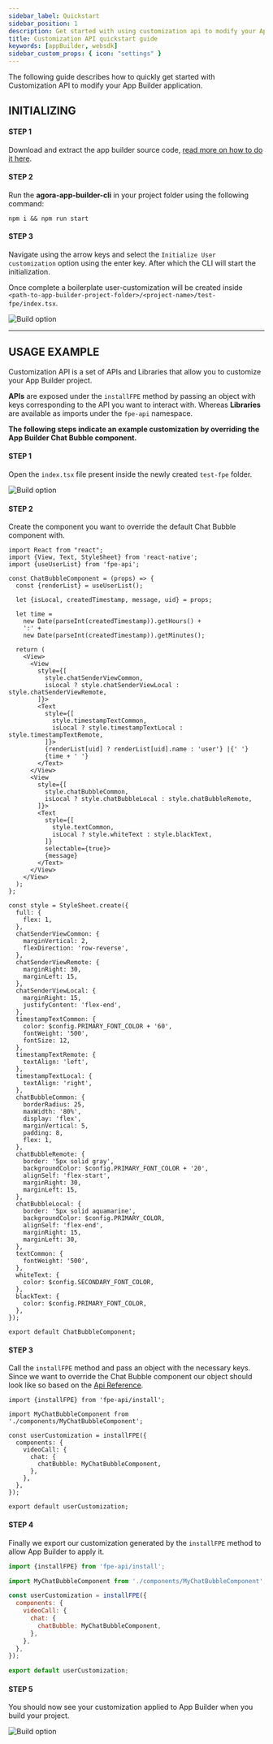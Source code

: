```yaml
---
sidebar_label: Quickstart
sidebar_position: 1
description: Get started with using customization api to modify your App Builder application
title: Customization API quickstart guide
keywords: [appBuilder, websdk]
sidebar_custom_props: { icon: "settings" }
---
```


The following guide describes how to quickly get started with Customization API to modify your App Builder application.

## INITIALIZING

#### STEP 1

Download and extract the app builder source code, [read more on how to do it here](turn-key/quickstart).

#### STEP 2

Run the **agora-app-builder-cli** in your project folder using the following command:

<!-- RHS -->

```shell
npm i && npm run start
```

#### STEP 3

<!-- LHS -->

Navigate using the arrow keys and select the `Initialize User customization` option using the enter key. After which the CLI will start the initialization.

Once complete a boilerplate user-customization will be created inside `<path-to-app-builder-project-folder>/<project-name>/test-fpe/index.tsx`.

<!-- RHS -->

<!-- ![Main menu, Build highlighted screenshot](sdk/angular/1.png) -->
<image alt="Build option" lightImageSrc="customization-api/guides/quickstart-1.png" darkImageSrc="customization-api/guides/quickstart-1.png" />

<!-- LHS -->

---

## USAGE EXAMPLE

Customization API is a set of APIs and Libraries that allow you to customize your App Builder project.

**APIs** are exposed under the `installFPE` method by passing an object with keys corresponding to the API you want to interact with. Whereas **Libraries** are available as imports under the `fpe-api` namespace.

**The following steps indicate an example customization by overriding the App Builder Chat Bubble component.**

<!-- LHS -->

#### STEP 1

Open the `index.tsx` file present inside the newly created `test-fpe` folder.

<!-- RHS -->

<image alt="Build option" lightImageSrc="customization-api/guides/quickstart-2.png" darkImageSrc="customization-api/guides/quickstart-2.png" />

<!-- LHS -->

#### STEP 2

Create the component you want to override the default Chat Bubble component with.

<!-- RHS -->

```tsx title='<path-to-app-builder-project-folder>/<project-name>/test-fpe/components/MyChatBubbleComponent.tsx'
import React from "react";
import {View, Text, StyleSheet} from 'react-native';
import {useUserList} from 'fpe-api';

const ChatBubbleComponent = (props) => {
  const {renderList} = useUserList();

  let {isLocal, createdTimestamp, message, uid} = props;

  let time =
    new Date(parseInt(createdTimestamp)).getHours() +
    ':' +
    new Date(parseInt(createdTimestamp)).getMinutes();

  return (
    <View>
      <View
        style={[
          style.chatSenderViewCommon,
          isLocal ? style.chatSenderViewLocal : style.chatSenderViewRemote,
        ]}>
        <Text
          style={[
            style.timestampTextCommon,
            isLocal ? style.timestampTextLocal : style.timestampTextRemote,
          ]}>
          {renderList[uid] ? renderList[uid].name : 'user'} |{' '}
          {time + ' '}
        </Text>
      </View>
      <View
        style={[
          style.chatBubbleCommon,
          isLocal ? style.chatBubbleLocal : style.chatBubbleRemote,
        ]}>
        <Text
          style={[
            style.textCommon,
            isLocal ? style.whiteText : style.blackText,
          ]}
          selectable={true}>
          {message}
        </Text>
      </View>
    </View>
  );
};

const style = StyleSheet.create({
  full: {
    flex: 1,
  },
  chatSenderViewCommon: {
    marginVertical: 2,
    flexDirection: 'row-reverse',
  },
  chatSenderViewRemote: {
    marginRight: 30,
    marginLeft: 15,
  },
  chatSenderViewLocal: {
    marginRight: 15,
    justifyContent: 'flex-end',
  },
  timestampTextCommon: {
    color: $config.PRIMARY_FONT_COLOR + '60',
    fontWeight: '500',
    fontSize: 12,
  },
  timestampTextRemote: {
    textAlign: 'left',
  },
  timestampTextLocal: {
    textAlign: 'right',
  },
  chatBubbleCommon: {
    borderRadius: 25,
    maxWidth: '80%',
    display: 'flex',
    marginVertical: 5,
    padding: 8,
    flex: 1,
  },
  chatBubbleRemote: {
    border: '5px solid gray',
    backgroundColor: $config.PRIMARY_FONT_COLOR + '20',
    alignSelf: 'flex-start',
    marginRight: 30,
    marginLeft: 15,
  },
  chatBubbleLocal: {
    border: '5px solid aquamarine',
    backgroundColor: $config.PRIMARY_COLOR,
    alignSelf: 'flex-end',
    marginRight: 15,
    marginLeft: 30,
  },
  textCommon: {
    fontWeight: '500',
  },
  whiteText: {
    color: $config.SECONDARY_FONT_COLOR,
  },
  blackText: {
    color: $config.PRIMARY_FONT_COLOR,
  },
});

export default ChatBubbleComponent;

```

<!-- LHS -->

#### STEP 3

Call the `installFPE` method and pass an object with the necessary keys. Since we want to override the Chat Bubble component our object should look like so based on the [Api Reference](a).

<!-- RHS -->

```tsx {5-13} title='<path-to-app-builder-project-folder>/<project-name>/test-fpe/components/index.tsx'
import {installFPE} from 'fpe-api/install';

import MyChatBubbleComponent from './components/MyChatBubbleComponent';

const userCustomization = installFPE({
  components: {
    videoCall: {
      chat: {
        chatBubble: MyChatBubbleComponent,
      },
    },
  },
});

export default userCustomization;
```

<!-- LHS -->

#### STEP 4

Finally we export our customization generated by the `installFPE` method to allow App Builder to apply it.

<!-- RHS -->

```js {15} title='<path-to-app-builder-project-folder>/<project-name>/test-fpe/components/index.tsx'
import {installFPE} from 'fpe-api/install';

import MyChatBubbleComponent from './components/MyChatBubbleComponent';

const userCustomization = installFPE({
  components: {
    videoCall: {
      chat: {
        chatBubble: MyChatBubbleComponent,
      },
    },
  },
});

export default userCustomization;
```

<!-- LHS -->

#### STEP 5

You should now see your customization applied to App Builder when you build your project.

<!-- RHS -->

<!-- ![Website with App Builder embedded](sdk/angular/5.png) -->
<image alt="Build option" lightImageSrc="customization-api/guides/quickstart-3.png" darkImageSrc="customization-api/guides/quickstart-3.png" />

